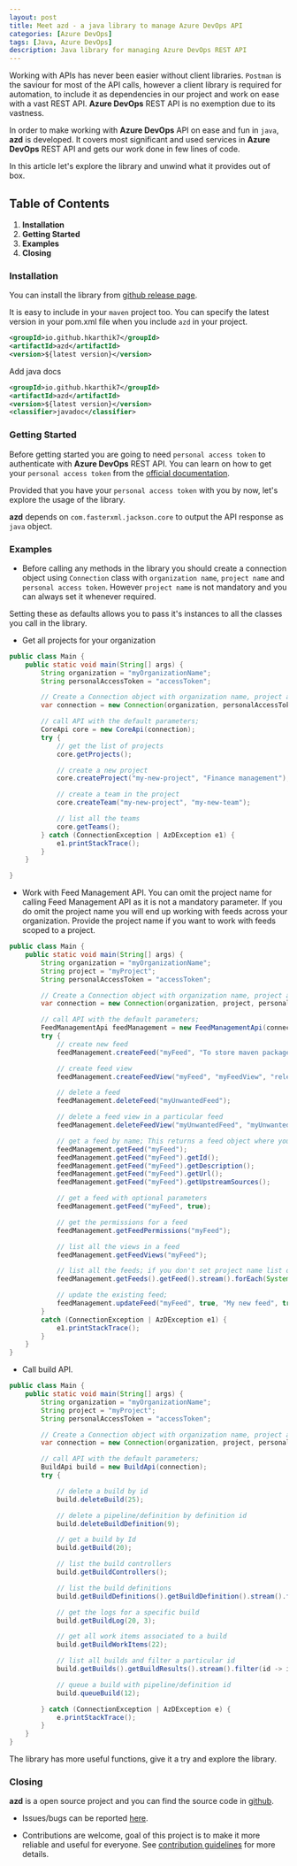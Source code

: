 ```yaml
---
layout: post
title: Meet azd - a java library to manage Azure DevOps API
categories: [Azure DevOps]
tags: [Java, Azure DevOps]
description: Java library for managing Azure DevOps REST API
---
```


Working with APIs has never been easier without client libraries. `Postman` is the saviour for most of the API calls, however a client library is required for automation, to include it as dependencies in our project and work on ease with a vast REST API. **Azure DevOps** REST API is no exemption due to its vastness.

In order to make working with **Azure DevOps** API on ease and fun in `java`,  **azd** is developed. It covers most significant and used services in **Azure DevOps** REST API and gets our work done in few lines of code.

In this article let's explore the library and unwind what it provides out of box.

## Table of Contents

1. **Installation**
2. **Getting Started**
3. **Examples**
4. **Closing**

### Installation

You can install the library from [github release page](https://github.com/hkarthik7/azure-devops-java-sdk).

It is easy to include in your `maven` project too. You can specify the latest version in your pom.xml file when you include `azd` in your project.

```xml
<groupId>io.github.hkarthik7</groupId>
<artifactId>azd</artifactId>
<version>${latest version}</version>
```

Add java docs

```xml
<groupId>io.github.hkarthik7</groupId>
<artifactId>azd</artifactId>
<version>${latest version}</version>
<classifier>javadoc</classifier>
```

### Getting Started

Before getting started you are going to need `personal access token` to authenticate with **Azure DevOps** REST API. You can learn on how to get your `personal access token` from the [official documentation](https://docs.microsoft.com/en-us/azure/devops/organizations/accounts/use-personal-access-tokens-to-authenticate?view=azure-devops&tabs=preview-page).

Provided that you have your `personal access token` with you by now, let's explore the usage of the library.

**azd** depends on `com.fasterxml.jackson.core` to output the API response as `java` object.

### Examples

- Before calling any methods in the library you should create a connection object using `Connection` class with `organization name`, `project name` and `personal access token`. However `project name` is not mandatory and you can always set it whenever required.

Setting these as defaults allows you to pass it's instances to all the classes you call in the library.

- Get all projects for your organization

```java
public class Main {
    public static void main(String[] args) {
        String organization = "myOrganizationName";
        String personalAccessToken = "accessToken";

        // Create a Connection object with organization name, project and personal access token.
        var connection = new Connection(organization, personalAccessToken);

        // call API with the default parameters;
        CoreApi core = new CoreApi(connection);
        try {
            // get the list of projects
            core.getProjects();

            // create a new project
            core.createProject("my-new-project", "Finance management");

            // create a team in the project
            core.createTeam("my-new-project", "my-new-team");

            // list all the teams
            core.getTeams();
        } catch (ConnectionException | AzDException e1) {
            e1.printStackTrace();
        }
    }

}
```

- Work with Feed Management API. You can omit the project name for calling Feed Management API as it is not a mandatory parameter. If you do omit the project name you will end up working with feeds across your organization. Provide the project name if you want to work with feeds scoped to a project.

```java
public class Main {
    public static void main(String[] args) {
        String organization = "myOrganizationName";
        String project = "myProject";
        String personalAccessToken = "accessToken";

        // Create a Connection object with organization name, project and personal access token.
        var connection = new Connection(organization, project, personalAccessToken);

        // call API with the default parameters;
        FeedManagementApi feedManagement = new FeedManagementApi(connection);
        try {
            // create new feed
            feedManagement.createFeed("myFeed", "To store maven packages", true, true);

            // create feed view
            feedManagement.createFeedView("myFeed", "myFeedView", "release", "private");

            // delete a feed
            feedManagement.deleteFeed("myUnwantedFeed");

            // delete a feed view in a particular feed
            feedManagement.deleteFeedView("myUnwantedFeed", "myUnwantedFeedView");

            // get a feed by name; This returns a feed object where you can get a particular value from it.
            feedManagement.getFeed("myFeed");
            feedManagement.getFeed("myFeed").getId();
            feedManagement.getFeed("myFeed").getDescription();
            feedManagement.getFeed("myFeed").getUrl();
            feedManagement.getFeed("myFeed").getUpstreamSources();

            // get a feed with optional parameters
            feedManagement.getFeed("myFeed", true);

            // get the permissions for a feed
            feedManagement.getFeedPermissions("myFeed");

            // list all the views in a feed
            feedManagement.getFeedViews("myFeed");

            // list all the feeds; if you don't set project name list of feeds will be retrieved which are scoped to organization
            feedManagement.getFeeds().getFeed().stream().forEach(System.out::println);

            // update the existing feed;
            feedManagement.updateFeed("myFeed", true, "My new feed", true, true);
        }
        catch (ConnectionException | AzDException e1) {
            e1.printStackTrace();
        }
    }
}

```

- Call build API.

```java
public class Main {
    public static void main(String[] args) {
        String organization = "myOrganizationName";
        String project = "myProject";
        String personalAccessToken = "accessToken";

        // Create a Connection object with organization name, project and personal access token.
        var connection = new Connection(organization, project, personalAccessToken);

        // call API with the default parameters;
        BuildApi build = new BuildApi(connection);
        try {

            // delete a build by id
            build.deleteBuild(25);

            // delete a pipeline/definition by definition id
            build.deleteBuildDefinition(9);

            // get a build by Id
            build.getBuild(20);

            // list the build controllers
            build.getBuildControllers();

            // list the build definitions
            build.getBuildDefinitions().getBuildDefinition().stream().forEach(System.out::println);

            // get the logs for a specific build
            build.getBuildLog(20, 3);

            // get all work items associated to a build
            build.getBuildWorkItems(22);

            // list all builds and filter a particular id
            build.getBuilds().getBuildResults().stream().filter(id -> id.getId() == 22).forEach(System.out::println);

            // queue a build with pipeline/definition id
            build.queueBuild(12);

        } catch (ConnectionException | AzDException e) {
            e.printStackTrace();
        }
    }
}
```

The library has more useful functions, give it a try and explore the library.

### Closing

**azd** is a open source project and you can find the source code in [github](https://github.com/hkarthik7/azure-devops-java-sdk).

- Issues/bugs can be reported [here](https://github.com/hkarthik7/azure-devops-java-sdk/blob/main/.github/ISSUE_TEMPLATE.md).

- Contributions are welcome, goal of this project is to make it more reliable and useful for everyone. See [contribution guidelines](https://github.com/hkarthik7/azure-devops-java-sdk/blob/main/.github/CONTRIBUTING.md) for more details.
